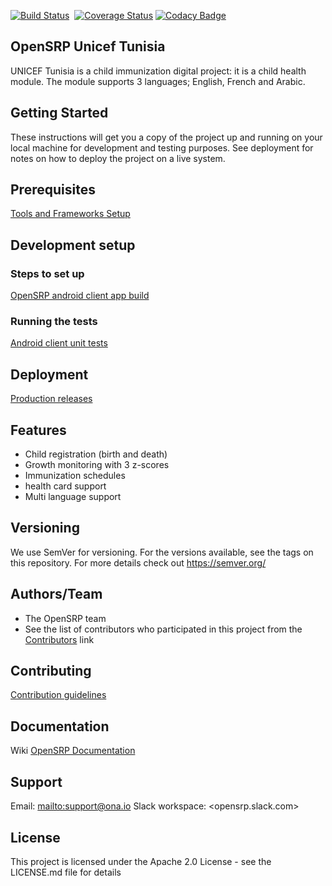 
[![Build Status](https://travis-ci.org/OpenSRP/opensrp-client-unicef-tunisia.svg?branch=master)](https://travis-ci.org/OpenSRP/opensrp-client-unicef-tunisia)
&nbsp;[![Coverage Status](https://coveralls.io/repos/github/OpenSRP/opensrp-client-unicef-tunisia/badge.svg?branch=master)](https://coveralls.io/github/OpenSRP/opensrp-client-unicef-tunisia?branch=master)
[![Codacy Badge](https://api.codacy.com/project/badge/Grade/4a58cd4e1748432780ac66a9fbee0394)](https://www.codacy.com/app/OpenSRP/opensrp-client-unicef-tunisia?utm_source=github.com&amp;utm_medium=referral&amp;utm_content=OpenSRP/opensrp-client-unicef-tunisia&amp;utm_campaign=Badge_Grade) 

## OpenSRP Unicef Tunisia
UNICEF Tunisia is a child immunization digital project: it is a child health module. The module supports 3 languages; English, French and Arabic.

## Getting Started
These instructions will get you a copy of the project up and running on your local machine for development and testing purposes. See deployment for notes on how to deploy the project on a live system.

## Prerequisites
[Tools and Frameworks Setup](https://smartregister.atlassian.net/wiki/spaces/Documentation/pages/6619207/Tools+and+Frameworks+Setup)

## Development setup

### Steps to set up
[OpenSRP android client app build](https://smartregister.atlassian.net/wiki/spaces/Documentation/pages/6619236/OpenSRP+App+Build)

### Running the tests

[Android client unit tests](https://smartregister.atlassian.net/wiki/spaces/Documentation/pages/65570428/OpenSRP+Client)

## Deployment
[Production releases](https://smartregister.atlassian.net/wiki/spaces/Documentation/pages/1141866503/How+to+create+a+release+APK)

## Features
-   Child registration (birth and death)
-   Growth monitoring with 3 z-scores
-   Immunization schedules
-   health card support
-   Multi language support

## Versioning
We use SemVer for versioning. For the versions available, see the tags on this repository.
For more details check out <https://semver.org/>

## Authors/Team 
-   The OpenSRP team
-   See the list of contributors who participated in this project from the [Contributors](../../graphs/contributors) link

## Contributing
[Contribution guidelines](https://smartregister.atlassian.net/wiki/spaces/Documentation/pages/6619193/OpenSRP+Developer+s+Guide)

## Documentation
Wiki [OpenSRP Documentation](https://smartregister.atlassian.net/wiki/spaces/Documentation)

## Support
Email: <mailto:support@ona.io>
Slack workspace: <opensrp.slack.com>

## License
This project is licensed under the Apache 2.0 License - see the LICENSE.md file for details

